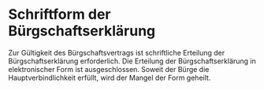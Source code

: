 # Schriftform der Bürgschaftserklärung

Zur Gültigkeit des Bürgschaftsvertrags ist schriftliche Erteilung der Bürgschaftserklärung erforderlich. Die Erteilung der Bürgschaftserklärung in elektronischer Form ist ausgeschlossen. Soweit der Bürge die Hauptverbindlichkeit erfüllt, wird der Mangel der Form geheilt.
